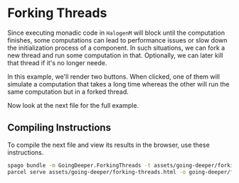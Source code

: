 # Forking Threads

Since executing monadic code in `HalogenM` will block until the computation finishes, some computations can lead to performance issues or slow down the initialization process of a component. In such situations, we can fork a new thread and run some computation in that. Optionally, we can later kill that thread if it's no longer neede.

In this example, we'll render two buttons. When clicked, one of them will simulate a computation that takes a long time whereas the other will run the same computation but in a forked thread.

Now look at the next file for the full example.

## Compiling Instructions

To compile the next file and view its results in the browser, use these instructions.

```bash
spago bundle -m GoingDeeper.ForkingThreads -t assets/going-deeper/forking-threads.js
parcel serve assets/going-deeper/forking-threads.html -o going-deeper/forking-threads--parcelified.html --open
```
